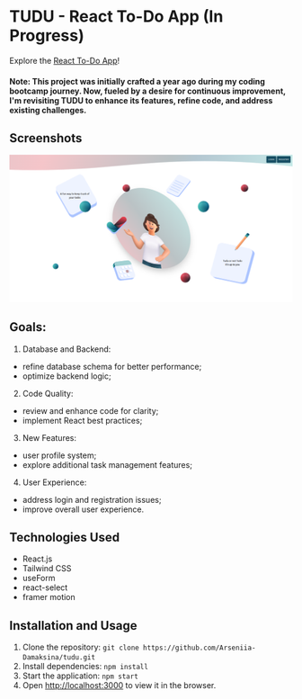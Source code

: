 # TUDU - React To-Do App (In Progress)
Explore the [React To-Do App](https://tudu-bcode.netlify.app/)!

#### Note: This project was initially crafted a year ago during my coding bootcamp journey. Now, fueled by a desire for continuous improvement, I'm revisiting TUDU to enhance its features, refine code, and address existing challenges.

## Screenshots

![Tudu](client/assets/tudu.png)

## Goals:
1. Database and Backend:
- refine database schema for better performance;
- optimize backend logic;
2. Code Quality: 
- review and enhance code for clarity;
- implement React best practices;
3. New Features:
- user profile system;
- explore additional task management features;
4. User Experience:
- address login and registration issues;
- improve overall user experience.

## Technologies Used

- React.js
- Tailwind CSS
- useForm
- react-select
- framer motion

## Installation and Usage

1. Clone the repository: `git clone https://github.com/Arseniia-Damaksina/tudu.git`
2. Install dependencies: `npm install`
3. Start the application: `npm start`
4. Open [http://localhost:3000](http://localhost:3000) to view it in the browser.